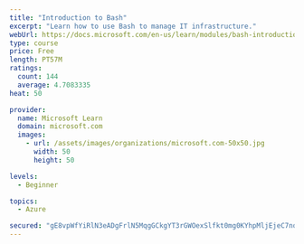 ```yaml
---
title: "Introduction to Bash"
excerpt: "Learn how to use Bash to manage IT infrastructure."
webUrl: https://docs.microsoft.com/en-us/learn/modules/bash-introduction/
type: course
price: Free
length: PT57M
ratings:
  count: 144
  average: 4.7083335
heat: 50

provider:
  name: Microsoft Learn
  domain: microsoft.com
  images:
    - url: /assets/images/organizations/microsoft.com-50x50.jpg
      width: 50
      height: 50

levels:
  - Beginner

topics:
  - Azure

secured: "gE8vpWfYiRlN3eADgFrlN5MqgGCkgYT3rGWOexSlfkt0mg0KYhpMljEjeC7nqwnlRokJ4Ie87f9MDcZ2wP/7VwEMJmUGLoGXArT0XDriqjaE/6gX930UOzgiLwuqO+XoVfrjy4xaHprQ/vQU2yJUfgL1xOiz8pvjgZjOgOdL2pxBw45kR9OsM6NZYT9BkkkSb30qMksWEoTSGom0STSaNhlf+xLDPBiRx2C7Sty5ixASzNzq1h9nKrW+SCYnXv13dhYnAY1G53T37D2kEbqOV0QkfRgPsjSCVmnXyTMCj0Uwzx/fhuALUHADyMqc35adMLD41L8n2sA75B5zJ16KMTER/Cjb7LQqnxGsi9kOY3vBjbgBJQIxhu6jEpmA1/9jVe1THR5M/479GMc2xSKa1SqMtn2c8vdJ/ohghjR9DdE=;dfQSD0ruYh2bwUktKMuD5A=="
---
```


